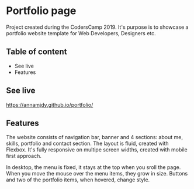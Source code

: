 # Portfolio page 

Project created during the CodersCamp 2019. It's purpose is to showcase a portfolio website template for Web Developers, Designers etc.

## Table of content 
* See live
* Features

## See live

https://annamjdy.github.io/portfolio/

## Features

The website consists of navigation bar, banner and 4 sections: about me, skills, portfolio and contact section. The layout is fluid, created with Flexbox. It's fully responsive on multipe screen widths, created with mobile first approach.

In desktop, the menu is fixed, it stays at the top when you sroll the page. When you move the mouse over the menu items, they grow in size. Buttons and two of the portfolio items, when hovered, change style. 

